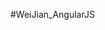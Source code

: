 #WeiJian_AngularJS



<!-- build:js(app) scripts/vendor.js -->

<script src="scripts/jweixin-1.1.0.js"></script>
<script src="../bower_components/angular/angular.js"></script>
<script src="../bower_components/angular-animate/angular-animate.min.js"></script>
<script src="../bower_components/angular-sanitize/angular-sanitize.min.js"></script>
<script src="../bower_components/angular-md5/angular-md5.js"></script>
<script src="../bower_components/angular-utf8-base64/angular-utf8-base64.min.js"></script>
<script src="../bower_components/angular-cookies/angular-cookies.js"></script>
<script src="../bower_components/angular-route/angular-route.js"></script>
<script src="../bower_components/angular-touch/angular-touch.js"></script>
<script src="../bower_components/angular-ui-router/release/angular-ui-router.js"></script>
<script src="../bower_components/ionic/release/js/ionic.min.js"></script>
<script src="../bower_components/ionic/release/js/ionic-angular.min.js"></script>
<script src="../bower_components/angular-carousel/dist/angular-carousel.min.js"></script>
<script src="../bower_components/sweetalert/dist/sweetalert.min.js"></script>
<script src="../bower_components/angular-h-sweetalert/dist/ngSweetAlert.min.js"></script>

<!-- endbuild -->

